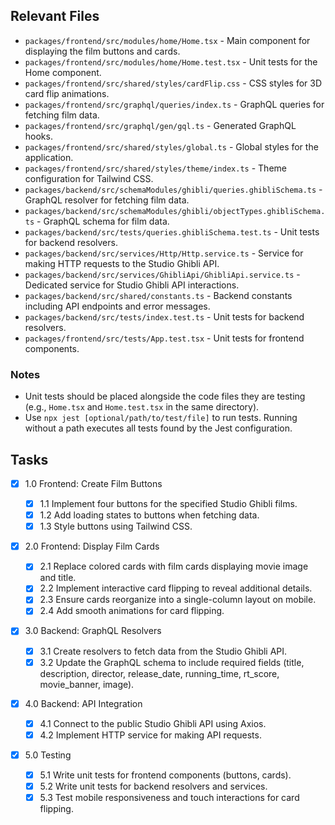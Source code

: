 ## Relevant Files

- `packages/frontend/src/modules/home/Home.tsx` - Main component for displaying the film buttons and cards.
- `packages/frontend/src/modules/home/Home.test.tsx` - Unit tests for the Home component.
- `packages/frontend/src/shared/styles/cardFlip.css` - CSS styles for 3D card flip animations.
- `packages/frontend/src/graphql/queries/index.ts` - GraphQL queries for fetching film data.
- `packages/frontend/src/graphql/gen/gql.ts` - Generated GraphQL hooks.
- `packages/frontend/src/shared/styles/global.ts` - Global styles for the application.
- `packages/frontend/src/shared/styles/theme/index.ts` - Theme configuration for Tailwind CSS.
- `packages/backend/src/schemaModules/ghibli/queries.ghibliSchema.ts` - GraphQL resolver for fetching film data.
- `packages/backend/src/schemaModules/ghibli/objectTypes.ghibliSchema.ts` - GraphQL schema for film data.
- `packages/backend/src/tests/queries.ghibliSchema.test.ts` - Unit tests for backend resolvers.
- `packages/backend/src/services/Http/Http.service.ts` - Service for making HTTP requests to the Studio Ghibli API.
- `packages/backend/src/services/GhibliApi/GhibliApi.service.ts` - Dedicated service for Studio Ghibli API interactions.
- `packages/backend/src/shared/constants.ts` - Backend constants including API endpoints and error messages.
- `packages/backend/src/tests/index.test.ts` - Unit tests for backend resolvers.
- `packages/frontend/src/tests/App.test.tsx` - Unit tests for frontend components.

### Notes

- Unit tests should be placed alongside the code files they are testing (e.g., `Home.tsx` and `Home.test.tsx` in the same directory).
- Use `npx jest [optional/path/to/test/file]` to run tests. Running without a path executes all tests found by the Jest configuration.

## Tasks

- [x] 1.0 Frontend: Create Film Buttons

  - [x] 1.1 Implement four buttons for the specified Studio Ghibli films.
  - [x] 1.2 Add loading states to buttons when fetching data.
  - [x] 1.3 Style buttons using Tailwind CSS.

- [x] 2.0 Frontend: Display Film Cards

  - [x] 2.1 Replace colored cards with film cards displaying movie image and title.
  - [x] 2.2 Implement interactive card flipping to reveal additional details.
  - [x] 2.3 Ensure cards reorganize into a single-column layout on mobile.
  - [x] 2.4 Add smooth animations for card flipping.

- [x] 3.0 Backend: GraphQL Resolvers

  - [x] 3.1 Create resolvers to fetch data from the Studio Ghibli API.
  - [x] 3.2 Update the GraphQL schema to include required fields (title, description, director, release_date, running_time, rt_score, movie_banner, image).

- [x] 4.0 Backend: API Integration

  - [x] 4.1 Connect to the public Studio Ghibli API using Axios.
  - [x] 4.2 Implement HTTP service for making API requests.

- [x] 5.0 Testing
  - [x] 5.1 Write unit tests for frontend components (buttons, cards).
  - [x] 5.2 Write unit tests for backend resolvers and services.
  - [x] 5.3 Test mobile responsiveness and touch interactions for card flipping.
